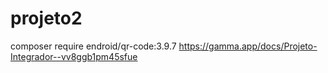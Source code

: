 # projeto2
composer require endroid/qr-code:3.9.7
https://gamma.app/docs/Projeto-Integrador--vv8ggb1pm45sfue